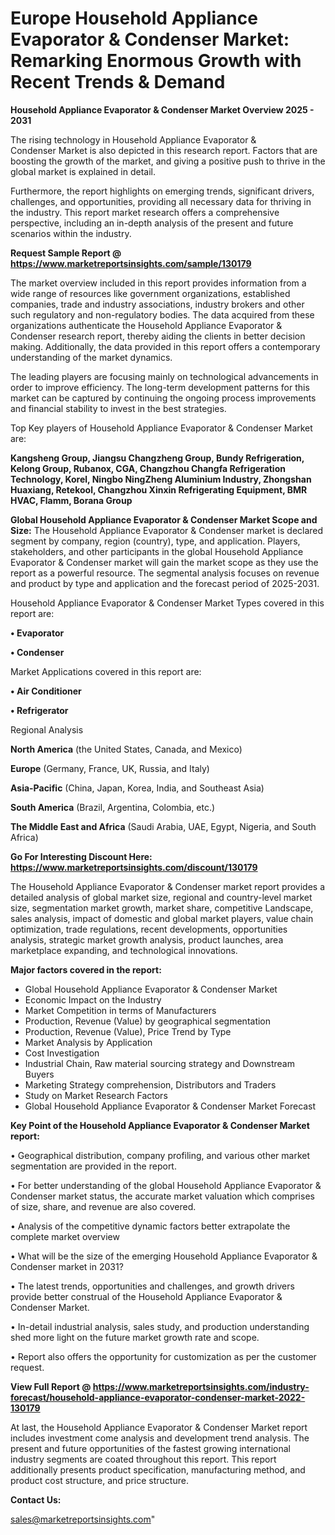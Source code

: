 # Europe Household Appliance Evaporator & Condenser Market: Remarking Enormous Growth with Recent Trends & Demand

<Strong> Household Appliance Evaporator & Condenser Market Overview 2025 - 2031</strong>

The rising technology in Household Appliance Evaporator & Condenser Market is also depicted in this research report. Factors that are boosting the growth of the market, and giving a positive push to thrive in the global market is explained in detail.

Furthermore, the report highlights on emerging trends, significant drivers, challenges, and opportunities, providing all necessary data for thriving in the industry. This report market research offers a comprehensive perspective, including an in-depth analysis of the present and future scenarios within the industry.

<strong>Request Sample Report @ <a href=https://www.marketreportsinsights.com/sample/130179>https://www.marketreportsinsights.com/sample/130179</a></strong>

The market overview included in this report provides information from a wide range of resources like government organizations, established companies, trade and industry associations, industry brokers and other such regulatory and non-regulatory bodies. The data acquired from these organizations authenticate the Household Appliance Evaporator & Condenser research report, thereby aiding the clients in better decision making. Additionally, the data provided in this report offers a contemporary understanding of the market dynamics.

The leading players are focusing mainly on technological advancements in order to improve efficiency. The long-term development patterns for this market can be captured by continuing the ongoing process improvements and financial stability to invest in the best strategies.

Top Key players of Household Appliance Evaporator & Condenser Market are:

<strong>Kangsheng Group, Jiangsu Changzheng Group, Bundy Refrigeration, Kelong Group, Rubanox, CGA, Changzhou Changfa Refrigeration Technology, Korel, Ningbo NingZheng Aluminium Industry, Zhongshan Huaxiang, Retekool, Changzhou Xinxin Refrigerating Equipment, BMR HVAC, Flamm, Borana Group</strong>

<strong><b>Global Household Appliance Evaporator & Condenser Market Scope and Size:</b></strong>
The Household Appliance Evaporator & Condenser market is declared segment by company, region (country), type, and application. Players, stakeholders, and other participants in the global Household Appliance Evaporator & Condenser market will gain the market scope as they use the report as a powerful resource. The segmental analysis focuses on revenue and product by type and application and the forecast period of 2025-2031.

Household Appliance Evaporator & Condenser Market Types covered in this report are:

<strong>• Evaporator

• Condenser</strong>

Market Applications covered in this report are:

<strong>• Air Conditioner

• Refrigerator</strong> 

Regional Analysis

<strong>North America</strong> (the United States, Canada, and Mexico)

<strong>Europe</strong> (Germany, France, UK, Russia, and Italy)

<strong>Asia-Pacific</strong> (China, Japan, Korea, India, and Southeast Asia)

<strong>South America</strong> (Brazil, Argentina, Colombia, etc.)

<strong>The Middle East and Africa</strong> (Saudi Arabia, UAE, Egypt, Nigeria, and South Africa)

<strong>Go For Interesting Discount Here: <a href=https://www.marketreportsinsights.com/discount/130179>https://www.marketreportsinsights.com/discount/130179</a></strong>

The Household Appliance Evaporator & Condenser market report provides a detailed analysis of global market size, regional and country-level market size, segmentation market growth, market share, competitive Landscape, sales analysis, impact of domestic and global market players, value chain optimization, trade regulations, recent developments, opportunities analysis, strategic market growth analysis, product launches, area marketplace expanding, and technological innovations.

<strong><b>Major factors covered in the report:</b></strong>
<ul>
  <li>Global Household Appliance Evaporator & Condenser Market </li>
  <li>Economic Impact on the Industry</li>
  <li>Market Competition in terms of Manufacturers</li>
  <li>Production, Revenue (Value) by geographical segmentation</li>
  <li>Production, Revenue (Value), Price Trend by Type</li>
  <li>Market Analysis by Application</li>
  <li>Cost Investigation</li>
  <li>Industrial Chain, Raw material sourcing strategy and Downstream Buyers</li>
  <li>Marketing Strategy comprehension, Distributors and Traders</li>
  <li>Study on Market Research Factors</li>
  <li>Global Household Appliance Evaporator & Condenser Market Forecast</li>
</ul>

<strong><b>Key Point of the Household Appliance Evaporator & Condenser Market report:</b></strong>

• Geographical distribution, company profiling, and various other market segmentation are provided in the report.

• For better understanding of the global Household Appliance Evaporator & Condenser market status, the accurate market valuation which comprises of size, share, and revenue are also covered.

• Analysis of the competitive dynamic factors better extrapolate the complete market overview

• What will be the size of the emerging Household Appliance Evaporator & Condenser market in 2031?

• The latest trends, opportunities and challenges, and growth drivers provide better construal of the Household Appliance Evaporator & Condenser Market.

• In-detail industrial analysis, sales study, and production understanding shed more light on the future market growth rate and scope.

• Report also offers the opportunity for customization as per the customer request.

<strong><b>View Full Report @ <a href=https://www.marketreportsinsights.com/industry-forecast/household-appliance-evaporator-condenser-market-2022-130179>https://www.marketreportsinsights.com/industry-forecast/household-appliance-evaporator-condenser-market-2022-130179</a></b></strong>


At last, the Household Appliance Evaporator & Condenser Market report includes investment come analysis and development trend analysis. The present and future opportunities of the fastest growing international industry segments are coated throughout this report. This report additionally presents product specification, manufacturing method, and product cost structure, and price structure.

<strong>Contact Us:</strong>

sales@marketreportsinsights.com"
